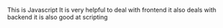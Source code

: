 This is Javascript
It is very helpful to deal with frontend
it also deals with backend
it is also good at scripting
